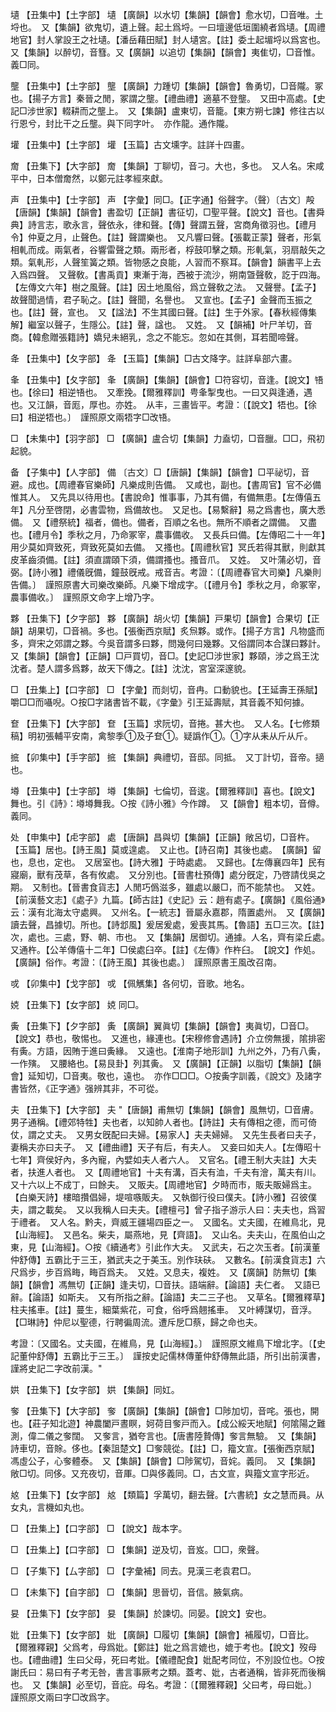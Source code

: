 <!-- { "loadSidebar": true } -->
壝	【丑集中】【土字部】	壝	【廣韻】以水切【集韻】【韻會】愈水切，□音唯。土埒也。　又【集韻】欲鬼切，遺上聲。起土爲埒。一曰壇邊低垣圍繞者爲壝。【周禮地官】封人掌設王之社壝。【潘岳藉田賦】封人壝宮。【註】委土起堳埒以爲宮也。　又【集韻】以醉切，音篲。又【廣韻】以追切【集韻】【韻會】夷隹切，□音惟。義□同。

壟	【丑集中】【土字部】	壟	【廣韻】力踵切【集韻】【韻會】魯勇切，□音隴。冢也。【揚子方言】秦晉之閒，冢謂之壟。【禮曲禮】適墓不登壟。　又田中高處。【史記□涉世家】輟耕而之壟上。　又【集韻】盧東切，音籠。【東方朔七諫】修往古以行恩兮，封比干之丘壟。與下同字叶。　亦作龍。通作隴。

壦	【丑集中】【土字部】	壦	【玉篇】古文壎字。註詳十四畫。

奝	【丑集下】【大字部】	奝	【集韻】丁聊切，音刁。大也，多也。　又人名。宋咸平中，日本僧奝然，以鄭元註孝經來獻。

声	【丑集中】【士字部】	声	【字彙】同□。【正字通】俗聲字。（聲）〔古文〕殸【唐韻】【集韻】【韻會】書盈切【正韻】書征切，□聖平聲。【說文】音也。【書舜典】詩言志，歌永言，聲依永，律和聲。【傳】聲謂五聲，宮商角徵羽也。【禮月令】仲夏之月，止聲色。【註】聲謂樂也。　又凡響曰聲。【張載正蒙】聲者，形氣相軋而成。兩氣者，谷響雷聲之類。兩形者，桴鼓叩擊之類。形軋氣，羽扇敲矢之類。氣軋形，人聲笙簧之類。皆物感之良能，人習而不察耳。【韻會】韻書平上去入爲四聲。　又聲敎。【書禹貢】東漸于海，西被于流沙，朔南曁聲敎，訖于四海。【左傳文六年】樹之風聲。【註】因土地風俗，爲立聲敎之法。　又聲譽。【孟子】故聲聞過情，君子恥之。【註】聲聞，名譽也。　又宣也。【孟子】金聲而玉振之也。【註】聲，宣也。　又【諡法】不生其國曰聲。【註】生于外家。【春秋經傳集解】繼室以聲子，生隱公。【註】聲，諡也。　又姓。　又【韻補】叶尸羊切，音商。【韓愈贈張籍詩】嬌兒未絕乳，念之不能忘。忽如在其側，耳若聞啼聲。

夅	【丑集中】【夂字部】	夅	【玉篇】【集韻】□古文降字。註詳阜部六畫。

夆	【丑集中】【夂字部】	夆	【廣韻】【集韻】【韻會】□符容切，音逢。【說文】啎也。【徐曰】相逆啎也。　又牽挽。【爾雅釋訓】甹夆掣曳也。一曰又與逢通，遇也。又江韻，音厖，厚也。亦姓。　从丰，三畫皆平。考證：〔【說文】牾也。【徐曰】相逆牾也。〕　謹照原文兩牾字□改啎。 

□	【未集中】【羽字部】	□	【廣韻】盧合切【集韻】力盍切，□音臘。□□，飛初起貌。

备	【子集中】【人字部】	備	〔古文〕□【唐韻】【集韻】【韻會】□平祕切，音避。成也。【周禮春官樂師】凡樂成則告備。　又咸也，副也。【書周官】官不必備惟其人。　又先具以待用也。【書說命】惟事事，乃其有備，有備無患。【左傳僖五年】凡分至啓閉，必書雲物，爲備故也。　又足也。【易繫辭】易之爲書也，廣大悉備。　又【禮祭統】福者，備也。備者，百順之名也。無所不順者之謂備。　又盡也。【禮月令】季秋之月，乃命冢宰，農事備收。　又長兵曰備。【左傳昭二十一年】用少莫如齊致死，齊致死莫如去備。　又搔也。【周禮秋官】冥氏若得其獸，則獻其皮革齒須備。【註】須直謂頤下須，備謂搔也。搔音爪。　又姓。　又叶蒲必切，音弼。【詩小雅】禮儀旣備，鐘鼓旣戒。戒音吉。考證：〔【周禮春官大司樂】凡樂則告備。〕　謹照原書大司樂改樂師。凡樂下增成字。〔【禮月令】季秋之月，命冢宰，農事備收。〕　謹照原文命字上增乃字。 

夥	【丑集下】【夕字部】	夥	【廣韻】胡火切【集韻】戸果切【韻會】合果切【正韻】胡果切，□音禍。多也。【張衡西京賦】炙炰夥。或作。【揚子方言】凡物盛而多，齊宋之郊謂之夥。今吳音謂多曰夥，問幾何曰幾夥。又俗謂同本合謀曰夥計。　又【集韻】【韻會】【正韻】□戸買切，音□。【史記□涉世家】夥頤，涉之爲王沈沈者。楚人謂多爲夥，故天下傳之。【註】沈沈，宮室深邃貌。

□	【丑集上】【口字部】	□	【字彙】而剡切，音冉。口動貌也。【王延壽王孫賦】嚼□□而囁唲。○按□字諸書皆不載，《字彙》引王延壽賦，其音義不知何據。

奆	【丑集下】【大字部】	奆	【玉篇】求阮切，音捲。甚大也。　又人名。【七修類稿】明初張輔平安南，禽黎季①及子奆①。疑譌作①。①字从耒从斤从斤。

掋	【卯集中】【手字部】	掋	【集韻】典禮切，音邸。同抵。　又丁計切，音帝。擿也。

壿	【丑集中】【士字部】	壿	【集韻】七倫切，音逡。【爾雅釋訓】喜也。【說文】舞也。引《詩》：壿壿舞我。○按《詩小雅》今作蹲。　又【韻會】粗本切，音僔。義同。

处	【申集中】【虍字部】	處	【唐韻】昌與切【集韻】【正韻】敞呂切，□音杵。【玉篇】居也。【詩王風】莫或遑處。　又止也。【詩召南】其後也處。　【廣韻】留也，息也，定也。　又居室也。【詩大雅】于時處處。　又歸也。【左傳襄四年】民有寢廟，獸有茂草，各有攸處。　又分別也。【晉書杜預傳】處分旣定，乃啓請伐吳之期。　又制也。【晉書食貨志】人閒巧僞滋多，雖處以嚴□，而不能禁也。　又姓。【前漢藝文志】《處子》九篇。【師古註】《史記》云：趙有處子。【廣韻】《風俗通》云：漢有北海太守處興。　又州名。【一統志】晉屬永嘉郡，隋置處州。　又【廣韻】讀去聲，昌據切。所也。【詩邶風】爰居爰處，爰喪其馬。【魯語】五□三次。【註】次，處也。三處，野、朝、市也。　又【集韻】居御切。通據。人名，齊有梁丘處。　又通杵。【公羊傳僖十二年】□侯處臼卒。【註】《左傳》作杵臼。　【說文】作処。　【廣韻】俗作。考證：〔【詩王風】其後也處。〕　謹照原書王風改召南。 

戓	【卯集中】【戈字部】	戓	【佩觽集】各何切，音歌。地名。

娔	【丑集下】【女字部】	娔	同□。

夤	【丑集下】【夕字部】	夤	【廣韻】翼眞切【集韻】【韻會】夷眞切，□音□。【說文】恭也，敬惕也。　又進也，緣連也。【宋穆修會遇詩】介立傍無援，隂排密有夤。方語，因賄于進曰夤緣。　又遠也。【淮南子地形訓】九州之外，乃有八夤，一作殥。　又腰絡也。【易艮卦】列其夤。　又【廣韻】【正韻】以脂切【集韻】【韻會】延知切，□音夷。敬也，遠也。　亦作□□□。○按夤字訓義，《說文》及諸字書皆然，《正字通》强辨其非，不可從。

夫	【丑集下】【大字部】	夫	"【唐韻】甫無切【集韻】【韻會】風無切，□音膚。男子通稱。【禮郊特牲】夫也者，以知帥人者也。【詩註】夫有傳相之德，而可倚仗，謂之丈夫。　又男女旣配曰夫婦。【易家人】夫夫婦婦。　又先生長者曰夫子，妻稱夫亦曰夫子。　又【禮曲禮】天子有后，有夫人。　又妾曰如夫人。【左傳昭十七年】齊侯好內，多內寵，內嬖如夫人者六人。　又官名。【禮王制大夫註】大夫者，扶進人者也。　又【周禮地官】十夫有溝，百夫有洫，千夫有澮，萬夫有川。　又十六以上不成丁，曰餘夫。　又販夫。【周禮地官】夕時而市，販夫販婦爲主。【白樂天詩】樓暗攢倡婦，堤喧嗾販夫。　又執御行役曰僕夫。【詩小雅】召彼僕夫，謂之載矣。　又以我稱人曰夫夫。【禮檀弓】曾子指子游示人曰：夫夫也，爲習于禮者。　又人名。黔夫，齊威王疆場四臣之一。　又國名。丈夫國，在維鳥北，見【山海經】。　又邑名。柴夫，屬燕地，見【齊語】。　又山名。夫夫山，在風伯山之東，見【山海經】。○按《續通考》引此作大夫。　又武夫，石之次玉者。【前漢董仲舒傳】五霸比于三王，猶武夫之于美玉。別作玞砆。　又數名。【前漢食貨志】六尺爲步，步百爲畮，畮百爲夫。　又姓。又息夫，複姓。　又【廣韻】防無切【集韻】【韻會】馮無切【正韻】逢夫切，□音扶。語端辭。【論語】夫仁者。　又語已辭。【論語】如斯夫。　又有所指之辭。【論語】夫二三子也。　又草名。【爾雅釋草】柱夫搖車。【註】蔓生，細葉紫花，可食，俗呼爲翹搖車。　又叶縛謀切，音浮。【□琳詩】仲尼以聖德，行聘徧周流。遭斥戹□蔡，歸之命也夫。

考證：〔又國名。丈夫國，在維鳥，見【山海經】。〕　謹照原文維鳥下增北字。〔【史記董仲舒傳】五霸比于三王。〕　謹按史記儒林傳董仲舒傳無此語，所引出前漢書，謹將史記二字改前漢。"

娂	【丑集下】【女字部】	娂	【集韻】同妅。

奓	【丑集下】【大字部】	奓	【廣韻】【集韻】【韻會】□陟加切，音咤。張也，開也。【莊子知北遊】神農闔戸晝瞑，妸荷目奓戸而入。【成公綏天地賦】何隂陽之難測，偉二儀之奓闊。　又奓言，猶夸言也。【唐書陸贄傳】奓言無驗。　又【集韻】詩車切，音賖。侈也。【秦詛楚文】□奓競從。【註】□，籀文宣。【張衡西京賦】馮虛公子，心奓體泰。　又【集韻】【韻會】□陟駕切，音姹。義同。　又【集韻】敞□切。同侈。又充夜切，音厙。□與侈義同。□，古文宣，與籀文宣字形近。

奿	【丑集下】【女字部】	奿	【類篇】孚萬切，翻去聲。【六書統】女之慧而員。从女丸，言機如丸也。

□	【丑集上】【口字部】	□	【說文】哉本字。

□	【丑集上】【口字部】	□	【集韻】逆及切，音岌。□□，衆聲。

□	【子集下】【厶字部】	□	【字彙補】同去。見漢三老袁君□。

□	【未集下】【自字部】	□	【集韻】思晉切，音信。腋氣病。

妟	【丑集下】【女字部】	妟	【集韻】於諫切。同晏。【說文】安也。

妣	【丑集下】【女字部】	妣	【廣韻】□履切【集韻】【韻會】補履切，□音比。【爾雅釋親】父爲考，母爲妣。【鄭註】妣之爲言媲也，媲于考也。【說文】歿母也。【禮曲禮】生曰父母，死曰考妣。【儀禮配食】妣配考同位，不別設位也。○按謝氏曰：易曰有子考无咎，書言事厥考之類。蓋考、妣，古者通稱，皆非死而後稱也。　又【集韻】必至切，音庇。母名。考證：〔【爾雅釋親】父曰考，母曰妣。〕　謹照原文兩曰字□改爲字。 


